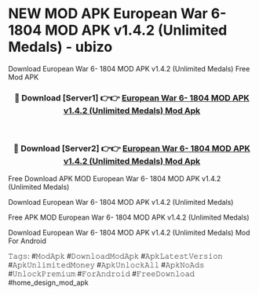 # NEW MOD APK European War 6- 1804 MOD APK v1.4.2 (Unlimited Medals) - ubizo
Download European War 6- 1804 MOD APK v1.4.2 (Unlimited Medals) Free Mod APK

<div align="center">
<h3>🔴 Download [Server1] 👉👉 <a href="https://apk-comot.site?title=European_War_6-_1804_MOD_APK_v1.4.2_(Unlimited_Medals)">European War 6- 1804 MOD APK v1.4.2 (Unlimited Medals) Mod Apk</a></h3><br>

<h3>🔴 Download [Server2] 👉👉 <a href="https://apk-comot.site?title=European_War_6-_1804_MOD_APK_v1.4.2_(Unlimited_Medals)">European War 6- 1804 MOD APK v1.4.2 (Unlimited Medals) Mod Apk</a></h3>
</div>


Free Download APK MOD European War 6- 1804 MOD APK v1.4.2 (Unlimited Medals)

Download European War 6- 1804 MOD APK v1.4.2 (Unlimited Medals) 

Free APK MOD European War 6- 1804 MOD APK v1.4.2 (Unlimited Medals) 

Download European War 6- 1804 MOD APK v1.4.2 (Unlimited Medals) Mod For Android

𝚃𝚊𝚐𝚜: #𝙼𝚘𝚍𝙰𝚙𝚔 #𝙳𝚘𝚠𝚗𝚕𝚘𝚊𝚍𝙼𝚘𝚍𝙰𝚙𝚔 #𝙰𝚙𝚔𝙻𝚊𝚝𝚎𝚜𝚝𝚅𝚎𝚛𝚜𝚒𝚘𝚗 #𝙰𝚙𝚔𝚄𝚗𝚕𝚒𝚖𝚒𝚝𝚎𝚍𝙼𝚘𝚗𝚎𝚢 #𝙰𝚙𝚔𝚄𝚗𝚕𝚘𝚌𝚔𝙰𝚕𝚕 #𝙰𝚙𝚔𝙽𝚘𝙰𝚍𝚜 #𝚄𝚗𝚕𝚘𝚌𝚔𝙿𝚛𝚎𝚖𝚒𝚞𝚖 #𝙵𝚘𝚛𝙰𝚗𝚍𝚛𝚘𝚒𝚍 #𝙵𝚛𝚎𝚎𝙳𝚘𝚠𝚗𝚕𝚘𝚊𝚍 #home_design_mod_apk